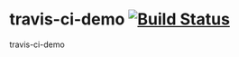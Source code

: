 # travis-ci-demo [![Build Status](https://travis-ci.org/Lhuckaz/travis-ci-demo.svg?branch=master)](https://travis-ci.org/Lhuckaz/travis-ci-demo)
travis-ci-demo
